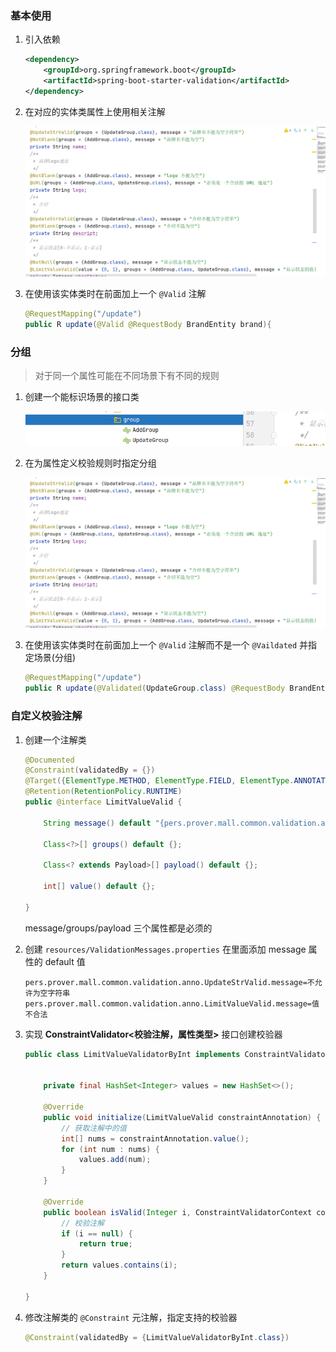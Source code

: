 ### 基本使用

1. 引入依赖

   ```xml
   <dependency>
       <groupId>org.springframework.boot</groupId>
       <artifactId>spring-boot-starter-validation</artifactId>
   </dependency>
   ```

2. 在对应的实体类属性上使用相关注解

   ![image-20220531111016878](04_参数校验.assets/image-20220531111016878.png)

3. 在使用该实体类时在前面加上一个 `@Valid` 注解

   ```java
   @RequestMapping("/update")
   public R update(@Valid @RequestBody BrandEntity brand){
   ```

### 分组

> 对于同一个属性可能在不同场景下有不同的规则

1. 创建一个能标识场景的接口类

    ![image-20220531131047240](04_参数校验.assets/image-20220531131047240.png)

2. 在为属性定义校验规则时指定分组

   ![image-20220531111016878](04_参数校验.assets/image-20220531111016878.png)

3. 在使用该实体类时在前面加上一个 `@Valid` 注解而不是一个 `@Vaildated` 并指定场景(分组)

   ```java
   @RequestMapping("/update")
   public R update(@Validated(UpdateGroup.class) @RequestBody BrandEntity brand){
   ```

### 自定义校验注解

1. 创建一个注解类

   ```java
   @Documented
   @Constraint(validatedBy = {})
   @Target({ElementType.METHOD, ElementType.FIELD, ElementType.ANNOTATION_TYPE, ElementType.CONSTRUCTOR, ElementType.PARAMETER, ElementType.TYPE_USE})
   @Retention(RetentionPolicy.RUNTIME)
   public @interface LimitValueValid {
   
       String message() default "{pers.prover.mall.common.validation.anno.LimitValue.message}";
   
       Class<?>[] groups() default {};
   
       Class<? extends Payload>[] payload() default {};
   
       int[] value() default {};
   
   }
   ```

   message/groups/payload 三个属性都是必须的

2. 创建 `resources/ValidationMessages.properties` 在里面添加 message 属性的 default 值

   ```properties
   pers.prover.mall.common.validation.anno.UpdateStrValid.message=不允许为空字符串
   pers.prover.mall.common.validation.anno.LimitValueValid.message=值不合法
   ```

3. 实现 **ConstraintValidator<校验注解，属性类型>** 接口创建校验器

   ```java
   public class LimitValueValidatorByInt implements ConstraintValidator<LimitValueValid,Integer> {
   
   
       private final HashSet<Integer> values = new HashSet<>();
   
       @Override
       public void initialize(LimitValueValid constraintAnnotation) {
           // 获取注解中的值
           int[] nums = constraintAnnotation.value();
           for (int num : nums) {
               values.add(num);
           }
       }
   
       @Override
       public boolean isValid(Integer i, ConstraintValidatorContext constraintValidatorContext) {
           // 校验注解
           if (i == null) {
               return true;
           }
           return values.contains(i);
       }
   
   }
   ```

4. 修改注解类的 `@Constraint` 元注解，指定支持的校验器

   ```java
   @Constraint(validatedBy = {LimitValueValidatorByInt.class})
   ```

   



